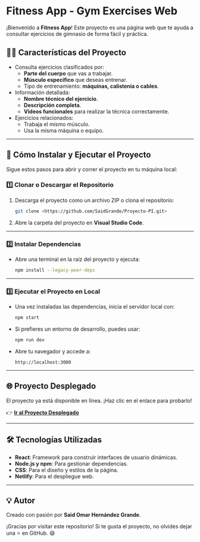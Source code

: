 # Fitness App - Gym Exercises Web

¡Bienvenido a **Fitness App**! Este proyecto es una página web que te ayuda a consultar ejercicios de gimnasio de forma fácil y práctica.

## 🏋️‍♂️ Características del Proyecto
- Consulta ejercicios clasificados por:
  - **Parte del cuerpo** que vas a trabajar.
  - **Músculo específico** que deseas entrenar.
  - Tipo de entrenamiento: **máquinas, calistenia o cables**.
- Información detallada:
  - **Nombre técnico del ejercicio**.
  - **Descripción completa**.
  - **Videos funcionales** para realizar la técnica correctamente.
- Ejercicios relacionados:
  - Trabaja el mismo músculo.
  - Usa la misma máquina o equipo.

---

## 🚀 Cómo Instalar y Ejecutar el Proyecto

Sigue estos pasos para abrir y correr el proyecto en tu máquina local:

### 1️⃣ Clonar o Descargar el Repositorio
1. Descarga el proyecto como un archivo ZIP o clona el repositorio:
   ```bash
   git clone <https://github.com/SaidGrande/Proyecto-PI.git>
   ```
2. Abre la carpeta del proyecto en **Visual Studio Code**.

---

### 2️⃣ Instalar Dependencias
- Abre una terminal en la raíz del proyecto y ejecuta:
  ```bash
  npm install --legacy-peer-deps
  ```

---

### 3️⃣ Ejecutar el Proyecto en Local
- Una vez instaladas las dependencias, inicia el servidor local con:
  ```bash
  npm start
  ```
- Si prefieres un entorno de desarrollo, puedes usar:
  ```bash
  npm run dev
  ```

- Abre tu navegador y accede a:
  ```
  http://localhost:3000
  ```

---

## 🌐 Proyecto Desplegado
El proyecto ya está disponible en línea. ¡Haz clic en el enlace para probarlo!

👉 [**Ir al Proyecto Desplegado**](https://webgymexercisessaid.netlify.app/)

---

## 🛠️ Tecnologías Utilizadas
- **React**: Framework para construir interfaces de usuario dinámicas.
- **Node.js y npm**: Para gestionar dependencias.
- **CSS**: Para el diseño y estilos de la página.
- **Netlify**: Para el despliegue web.

---

## 💡 Autor
Creado con pasión por **Said Omar Hernández Grande**.

¡Gracias por visitar este repositorio! Si te gusta el proyecto, no olvides dejar una ⭐ en GitHub. 😄
